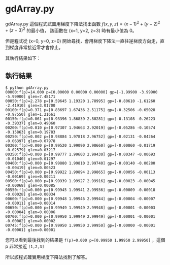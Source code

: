 # gdArray.py

gdArray.py 這個程式試圖用梯度下降法找出函數 $f(x,y,z) = (x-1)^2 + (y-2)^2 + (z-3)^2$ 的最小值，
該函數在 (x=1, y=2, z=3) 時有最小值為 0。

但是程式從 (x=0, y=0, z=0) 開始尋找，會用梯度下降法一直往逆梯度方向走，直到梯度非常接近零才會停止。

其執行結果如下：

## 執行結果

```
$ python gdArray.py
00000:f(p)=14.000 p=[0.00000 0.00000 0.00000] gp=[-1.99900 -3.99900 -5.99900] glen=7.48171
00050:f(p)=2.278 p=[0.59645 1.19320 1.78995] gp=[-0.80610 -1.61260 -2.41910] glen=3.01700
00100:f(p)=0.371 p=[0.83697 1.67436 2.51175] gp=[-0.32506 -0.65028 -0.97550] glen=1.21661
00150:f(p)=0.061 p=[0.93396 1.86839 2.80281] gp=[-0.13108 -0.26223 -0.39337] glen=0.49060
00200:f(p)=0.010 p=[0.97307 1.94663 2.92019] gp=[-0.05286 -0.10574 -0.15863] glen=0.19783
00250:f(p)=0.002 p=[0.98884 1.97818 2.96752] gp=[-0.02131 -0.04264 -0.06397] glen=0.07978
00300:f(p)=0.000 p=[0.99520 1.99090 2.98660] gp=[-0.00860 -0.01719 -0.02579] glen=0.03217
00350:f(p)=0.000 p=[0.99777 1.99603 2.99430] gp=[-0.00347 -0.00693 -0.01040] glen=0.01297
00400:f(p)=0.000 p=[0.99880 1.99810 2.99740] gp=[-0.00140 -0.00280 -0.00419] glen=0.00523
00450:f(p)=0.000 p=[0.99922 1.99894 2.99865] gp=[-0.00056 -0.00113 -0.00169] glen=0.00211
00500:f(p)=0.000 p=[0.99939 1.99927 2.99916] gp=[-0.00023 -0.00045 -0.00068] glen=0.00085
00550:f(p)=0.000 p=[0.99945 1.99941 2.99936] gp=[-0.00009 -0.00018 -0.00028] glen=0.00034
00600:f(p)=0.000 p=[0.99948 1.99946 2.99944] gp=[-0.00004 -0.00007 -0.00011] glen=0.00014
00650:f(p)=0.000 p=[0.99949 1.99949 2.99948] gp=[-0.00001 -0.00003 -0.00004] glen=0.00006
00700:f(p)=0.000 p=[0.99950 1.99949 2.99949] gp=[-0.00001 -0.00001 -0.00002] glen=0.00002
00745:f(p)=0.000 p=[0.99950 1.99950 2.99950] gp=[-0.00000 -0.00001 -0.00001] glen=0.00001
```

您可以看到最後找到的結果是 `f(p)=0.000 p=[0.99950 1.99950 2.99950]` ，這個 p 非常接近 `[1,2,3]`

所以該程式確實用梯度下降法找到了解答。

